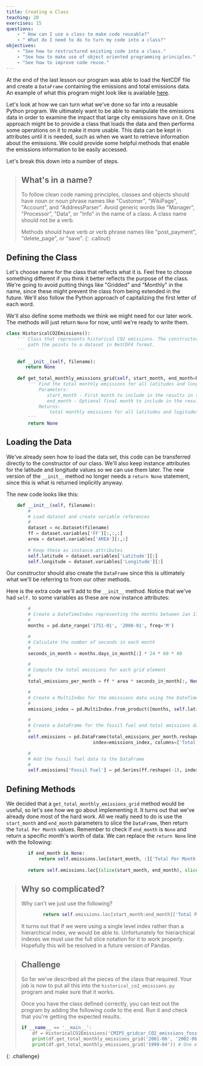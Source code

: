 ```yaml
---
title: Creating a Class
teaching: 20
exercises: 15
questions:
    - " How can I use a class to make code reusable?"
    - " What do I need to do to turn my code into a class?"
objectives:
    - "See how to restructured existing code into a class."
    - "See how to make use of object oriented programming principles."
    - "See how to improve code reuse."
---
```


At the end of the last lesson our program was able to load the NetCDF file and create a 
`DataFrame` containing the emissions and total emissions data. An example of what this
program might look like is available [here](../code/historical_co2_emissions_03.py). 

Let's look at how we can turn what we've done so far into a reusable Python program. We
ultimately want to be able to manipulate the emissions data in order to examine the impact that
large city emissions have on it. One approach might be to provide a class that loads the data and
then performs some operations on it to make it more usable. This data can be kept in attributes
until it is needed, such as when we want to retrieve information about the emissions. We could
provide some helpful methods that enable the emissions information to be easily accessed. 

Let's break this down into a number of steps.

> ## What's in a name?
>
> To follow clean code naming principles, classes and objects should have noun or noun phrase names like 
> "Customer", "WikiPage", "Account", and "AddressParser". Avoid generic words like "Manager", "Processor",
> "Data", or "Info" in the name of a class. A class name should not be a verb.
> 
> Methods should have verb or verb phrase names like "post_payment", "delete_page", or "save".
{: .callout}

## Defining the Class

Let's choose name for the class that reflects what it is. Feel free to choose something different if you think it
better reflects the purpose of the class. We're going to avoid putting things like "Gridded" and "Monthly" in the
name, since these might prevent the class from being extended in the future. We'll also follow the Python approach of capitalizing
the first letter of each word.

We'll also define some methods we think we might need for our later work. The methods will just return `None` for now, until
we're ready to write them.

```python
class HistoricalCO2Emissions():
    ''' Class that represents historical C02 emissions. The constructor expects a file name or
        path the points to a dataset in NetCDF4 format.
    '''
    
    def __init__(self, filename):
       return None
       
    def get_total_monthly_emissions_grid(self, start_month, end_month=None):
        ''' Find the total monthly emissions for all latitudes and longitudes on a grid
            Parameters:
               start_month - First month to include in the results in the format 'YYYY-MM'
               end_month - Optional final month to include in the results in the format 'YYYY-MM'
            Returns:
                total monthly emissions for all latitudes and logitudes on a grid in gC/m2/s
        '''
        return None
```

## Loading the Data

We've already seen how to load the data set, this code can be transferred directly to the constructor of our class.
We'll also keep instance attributes for the latitude and longitude values so we can use them later.
The new version of the `__init__` method no longer needs a `return None` statement, since this is what
is returned implicitly anyway.

The new code looks like this:

```python
    def __init__(self, filename):
        #
        # Load dataset and create variable references
        #
        dataset = nc.Dataset(filename)
        ff = dataset.variables['FF'][:,:,:]
        area = dataset.variables['AREA'][:,:]
        
        # Keep these as instance attributes
        self.latitude = dataset.variables['Latitude'][:]
        self.longitude = dataset.variables['Longitude'][:]
```

Our constructor should also create the `DataFrame` since this is ultimately what we'll be referring to
from our other methods. 

Here is the extra code we'll add to the `__init__` method. Notice that we've had `self.` to some variables
as these are now instance attributes:

```python
        #
        # Create a DateTimeIndex representing the months between Jan 1751 and  Dec 2007
        #
        months = pd.date_range('1751-01', '2008-01', freq='M') 

        # 
        # Calculate the number of seconds in each month
        #
        seconds_in_month = months.days_in_month[:] * 24 * 60 * 60

        # 
        # Compute the total emissions for each grid element
        #
        total_emissions_per_month = ff * area * seconds_in_month[:, None, None].values

        #
        # Create a MultiIndex for the emissions data using the DateTimeIndex and lat/lon values
        #
        emissions_index = pd.MultiIndex.from_product([months, self.latitude, self.longitude], names=['Month', 'Latitude', 'Longitude'])

        #
        # Create a DataFrame for the fossil fuel and total emissions data 
        #
        self.emissions = pd.DataFrame(total_emissions_per_month.reshape(-1), 
                                index=emissions_index, columns=['Total Per Month'])

        #
        # Add the fossil fuel data to the DataFrame
        #
        self.emissions['Fossil Fuel'] = pd.Series(ff.reshape(-1), index=emissions_index)
```

## Defining Methods

We decided that a `get_total_monthly_emissions_grid` method would be useful, so let's see how we go about implementing it. It turns out
that we've already done most of the hard work. All we really need to do is use the `start_month` and `end_month` parameters to slice
the `DataFrame`, then return the `Total Per Month` values. Remember to check if `end_month` is `None` and return a specific month's worth
of data. We can replace the `return None` line with the following:

```python
        if end_month is None:
            return self.emissions.loc[start_month, :]['Total Per Month']
           
        return self.emissions.loc[(slice(start_month, end_month), slice(None), slice(None)), :]['Total Per Month']
```

> ## Why so complicated?
>
> Why can't we just use the following?
>
> ```python
>         return self.emissions.loc[start_month:end_month]['Total Per Month']
> ```
>
> It turns out that if we were using a single level index rather than a hierarchical index, we would be
> able to. Unfortunately for hierarchical indexes we must use the full slice notation for it to
> work properly. Hopefully this will be resolved in a future version of Pandas.

> ## Challenge
> 
> So far we've described all the pieces of the class that required. Your job is now to put all this
> into the `historical_co2_emissions.py` program and make sure that it works.
>
> Once you have the class defined correctly, you can test out the program by adding the following
> code to the end. Run it and check that you're getting the expected results.
>
> ```python
> if __name__ == '__main__':
>     df = HistoricalCO2Emissions('CMIP5_gridcar_CO2_emissions_fossil_fuel_Andres_1751-2007_monthly_SC_mask11.nc')
>     print(df.get_total_monthly_emissions_grid('2001-06', '2002-06')) # One year's data
>     print(df.get_total_monthly_emissions_grid('1999-04')) # One month's data
> ```
{: .challenge}

      